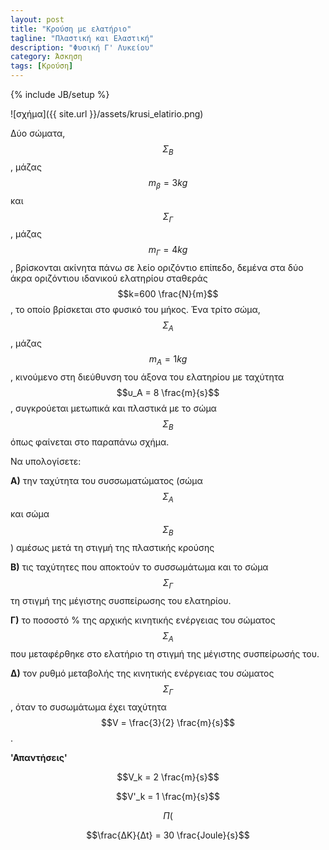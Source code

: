 ```yaml
---
layout: post
title: "Κρούση με ελατήριο"
tagline: "Πλαστική και Ελαστική"
description: "Φυσική Γ' Λυκείου"
category: Άσκηση
tags: [Κρούση]
---
```

{% include JB/setup %}

![σχήμα]({{ site.url }}/assets/krusi_elatirio.png) 

Δύο σώματα, $$Σ_Β$$, μάζας $$m_β=3kg$$ και $$Σ_Γ$$, μάζας $$m_Γ= 4 kg$$, βρίσκονται ακίνητα πάνω σε λείο οριζόντιο επίπεδο, δεμένα στα δύο άκρα οριζόντιου ιδανικού ελατηρίου σταθεράς $$k=600 \frac{N}{m}$$, το οποίο βρίσκεται στο φυσικό του μήκος. Ένα τρίτο σώμα, $$Σ_Α$$ , μάζας $$m_Α=1kg$$, κινούμενο στη διεύθυνση του άξονα του ελατηρίου με ταχύτητα 
$$υ_Α = 8 \frac{m}{s}$$, συγκρούεται μετωπικά και πλαστικά με το σώμα $$Σ_Β$$ όπως φαίνεται στο παραπάνω σχήμα.

Να υπολογίσετε:

**A)** την ταχύτητα του συσσωματώματος (σώμα $$Σ_Α$$ και σώμα $$Σ_Β$$) αμέσως μετά τη στιγμή της πλαστικής κρούσης

**B)** τις ταχύτητες που αποκτούν το συσσωμάτωμα και το σώμα $$Σ_Γ$$ τη στιγμή της μέγιστης συσπείρωσης του ελατηρίου.

**Γ)** το ποσοστό % της αρχικής κινητικής ενέργειας του σώματος $$Σ_Α$$ που μεταφέρθηκε στο ελατήριο τη στιγμή της μέγιστης συσπείρωσής του.

**Δ)** τον ρυθμό μεταβολής της κινητικής ενέργειας του σώματος $$Σ_Γ$$, όταν το συσωμάτωμα έχει ταχύτητα $$V = \frac{3}{2} \frac{m}{s}$$.

**'Απαντήσεις'**

$$V_k = 2 \frac{m}{s}$$

$$V'_k = 1 \frac{m}{s}$$

$$Π(%) = 12.5%$$

$$\frac{ΔΚ}{Δt} = 30 \frac{Joule}{s}$$